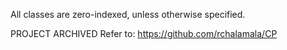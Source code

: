 All classes are zero-indexed, unless otherwise specified.

PROJECT ARCHIVED
Refer to: https://github.com/rchalamala/CP
